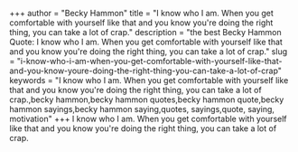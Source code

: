 +++
author = "Becky Hammon"
title = "I know who I am. When you get comfortable with yourself like that and you know you're doing the right thing, you can take a lot of crap."
description = "the best Becky Hammon Quote: I know who I am. When you get comfortable with yourself like that and you know you're doing the right thing, you can take a lot of crap."
slug = "i-know-who-i-am-when-you-get-comfortable-with-yourself-like-that-and-you-know-youre-doing-the-right-thing-you-can-take-a-lot-of-crap"
keywords = "I know who I am. When you get comfortable with yourself like that and you know you're doing the right thing, you can take a lot of crap.,becky hammon,becky hammon quotes,becky hammon quote,becky hammon sayings,becky hammon saying,quotes, sayings,quote, saying, motivation"
+++
I know who I am. When you get comfortable with yourself like that and you know you're doing the right thing, you can take a lot of crap.
